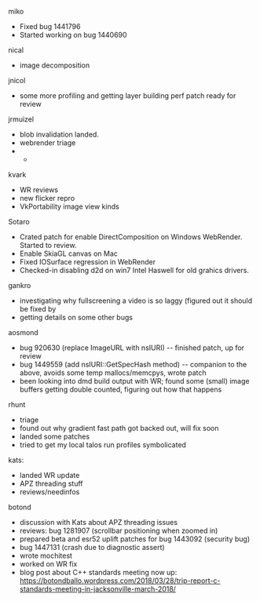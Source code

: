 miko
* Fixed bug 1441796
* Started working on bug 1440690



nical
* image decomposition



jnicol
* some more profiling and getting layer building perf patch ready for review



jrmuizel
* blob invalidation landed. 
* webrender triage
* * 


kvark
* WR reviews
* new flicker repro
* VkPortability image view kinds



Sotaro
* Crated patch for enable DirectComposition on Windows WebRender. Started to review.
* Enable SkiaGL canvas on Mac
* Fixed IOSurface regression in WebRender
* Checked-in disabling d2d on win7 Intel Haswell for old grahics drivers.



gankro
* investigating why fullscreening a video is so laggy (figured out it should be fixed by 
* getting details on some other bugs



aosmond
* bug 920630 (replace ImageURL with nsIURI) -- finished patch, up for review
* bug 1449559 (add nsIURI::GetSpecHash method) -- companion to the above, avoids some temp mallocs/memcpys, wrote patch
* been looking into dmd build output with WR; found some (small) image buffers getting double counted, figuring out how that happens



rhunt
* triage
* found out why gradient fast path got backed out, will fix soon
* landed some patches
* tried to get my local talos run profiles symbolicated



kats:
* landed WR update
* APZ threading stuff
* reviews/needinfos



botond
* discussion with Kats about APZ threading issues 
* reviews: bug 1281907 (scrollbar positioning when zoomed in) 
* prepared beta and esr52 uplift patches for bug 1443092 (security bug) 
* bug 1447131 (crash due to diagnostic assert) 
* wrote mochitest 
* worked on WR fix 
* blog post about C++ standards meeting now up: https://botondballo.wordpress.com/2018/03/28/trip-report-c-standards-meeting-in-jacksonville-march-2018/



